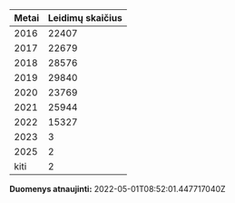 | Metai | Leidimų skaičius |
|-------| ---------------- |
| 2016 | 22407 |
| 2017 | 22679 |
| 2018 | 28576 |
| 2019 | 29840 |
| 2020 | 23769 |
| 2021 | 25944 |
| 2022 | 15327 |
| 2023 | 3 |
| 2025 | 2 |
| kiti | 2 |

**Duomenys atnaujinti:** 2022-05-01T08:52:01.447717040Z